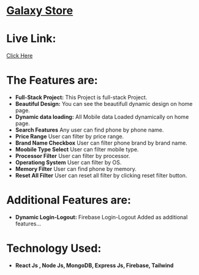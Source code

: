 # [Galaxy Store](https://galaxystore-mobile.netlify.app)


# Live Link: 
   [Click Here](https://galaxystore-mobile.netlify.app)

# The Features are:
* **Full-Stack Project:** This Project is full-stack Project.
* **Beautiful Design:** You can see the beautifull dynamic design on home page.
* **Dynamic data loading:** All Mobile data Loaded dynamically on home page.
* **Search Features** Any user can find phone by phone name.
* **Price Range** User can filter by price range.
* **Brand Name Checkbox** User can filter phone brand by brand name.
* **Moobile Type Select** User can filter mobile type.
* **Processor Filter** User can filter by processor.
* **Operationg System** User can filter by OS.
* **Memory Filter** User can find phone by memory.
* **Reset All Filter** User can reset all filter by clicking reset filter button.


# Additional Features are:
* **Dynamic Login-Logout:** Firebase Login-Logout Added as additional features... 

# Technology Used:
* **React Js , Node Js, MongoDB, Express Js, Firebase, Tailwind**
